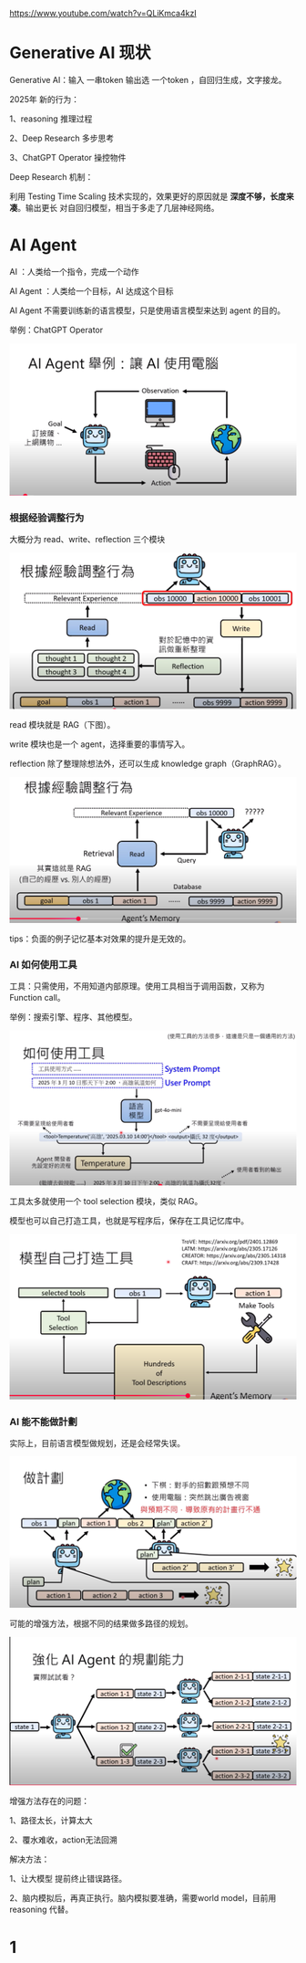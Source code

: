 https://www.youtube.com/watch?v=QLiKmca4kzI



# Generative AI 现状

Generative AI：输入 一串token 输出选 一个token ，自回归生成，文字接龙。



2025年 新的行为：

1、reasoning 推理过程

2、Deep Research 多步思考

3、ChatGPT Operator 操控物件



Deep Research 机制：

利用 Testing Time Scaling 技术实现的，效果更好的原因就是 **深度不够，长度来凑**。输出更长 对自回归模型，相当于多走了几层神经网络。



# AI Agent

AI ：人类给一个指令，完成一个动作

AI Agent ：人类给一个目标，AI 达成这个目标



AI Agent 不需要训练新的语言模型，只是使用语言模型来达到 agent 的目的。



举例：ChatGPT Operator

![image-20250923200433939](https://raw.githubusercontent.com/zhanghongyang42/images/main/image-20250923200433939.png)



### 根据经验调整行为

大概分为 read、write、reflection 三个模块

 ![image-20250923202556957](https://raw.githubusercontent.com/zhanghongyang42/images/main/image-20250923202556957.png)

read 模块就是 RAG（下图）。

write 模块也是一个 agent，选择重要的事情写入。

reflection 除了整理除想法外，还可以生成 knowledge graph（GraphRAG）。

![image-20250923201822263](https://raw.githubusercontent.com/zhanghongyang42/images/main/image-20250923201822263.png)

tips：负面的例子记忆基本对效果的提升是无效的。



### Al 如何使用工具

工具：只需使用，不用知道内部原理。使用工具相当于调用函数，又称为 Function call。

举例：搜索引擎、程序、其他模型。



![image-20250923203941426](https://raw.githubusercontent.com/zhanghongyang42/images/main/image-20250923203941426.png)



工具太多就使用一个 tool selection 模块，类似 RAG。

模型也可以自己打造工具，也就是写程序后，保存在工具记忆库中。

![image-20250923204600587](https://raw.githubusercontent.com/zhanghongyang42/images/main/image-20250923204600587.png)



### AI 能不能做計劃

实际上，目前语言模型做规划，还是会经常失误。

![image-20250923212455088](https://raw.githubusercontent.com/zhanghongyang42/images/main/image-20250923212455088.png)



可能的增强方法，根据不同的结果做多路径的规划。

![image-20250923213035440](https://raw.githubusercontent.com/zhanghongyang42/images/main/image-20250923213035440.png)

增强方法存在的问题：

1、路径太长，计算太大

2、覆水难收，action无法回溯

解决方法：

1、让大模型 提前终止错误路径。

2、脑内模拟后，再真正执行。脑内模拟要准确，需要world model，目前用 reasoning 代替。



# 1





















































